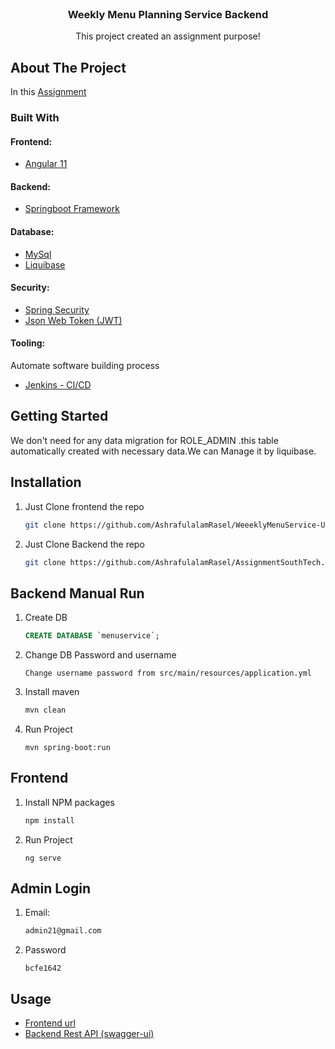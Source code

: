 
<!-- PROJECT LOGO -->
<br />
<p align="center">

<h3 align="center">Weekly Menu Planning Service Backend</h3>

  <p align="center">
    This project created an assignment purpose!
    <br />
</p>



<!-- ABOUT THE PROJECT -->
## About The Project

In this [Assignment](https://github.com/AshrafulalamRasel/AssignmentSouthTech/)


### Built With

#### Frontend:
* [Angular 11](https://github.com/AshrafulalamRasel/WeeeklyMenuService-Ui)
#### Backend:
* [Springboot Framework](https://github.com/AshrafulalamRasel/AssignmentSouthTech/)
#### Database:
* [MySql]()
* [Liquibase]()
#### Security:
* [Spring Security](https://spring.io/projects/spring-security)
* [Json Web Token (JWT)](https://jwt.io/)
#### Tooling:
Automate software building process
* [Jenkins - CI/CD]()


<!-- GETTING STARTED -->
## Getting Started

We don't need for any data migration for ROLE_ADMIN .this table automatically
created with necessary data.We can Manage it by liquibase.


## Installation

1. Just Clone frontend the repo
   ```sh
   git clone https://github.com/AshrafulalamRasel/WeeeklyMenuService-Ui.git
   ```
1. Just Clone Backend the repo
   ```sh
   git clone https://github.com/AshrafulalamRasel/AssignmentSouthTech.git
   ```   
## Backend Manual Run
1. Create DB
   ```sql
   CREATE DATABASE `menuservice`;
   ```
2. Change DB Password and username
   ```
   Change username password from src/main/resources/application.yml
   ```         
3. Install maven
   ```sh
   mvn clean
   ```
4. Run Project
   ```
   mvn spring-boot:run
   ```
## Frontend
1. Install NPM packages
   ```sh
   npm install
   ```
2. Run Project
   ```
   ng serve
   ```
   
## Admin Login
1. Email:
   ```sh
   admin21@gmail.com
   ```
2. Password
   ```
   bcfe1642
   ```
<!-- USAGE EXAMPLES -->
## Usage

* [Frontend url](http://localhost:4200/)
* [Backend Rest API (swagger-ui)](http://localhost:9022/swagger-ui.html)


